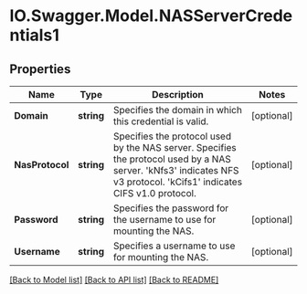 # IO.Swagger.Model.NASServerCredentials1
## Properties

Name | Type | Description | Notes
------------ | ------------- | ------------- | -------------
**Domain** | **string** | Specifies the domain in which this credential is valid. | [optional] 
**NasProtocol** | **string** | Specifies the protocol used by the NAS server. Specifies the protocol used by a NAS server. &#39;kNfs3&#39; indicates NFS v3 protocol. &#39;kCifs1&#39; indicates CIFS v1.0 protocol. | [optional] 
**Password** | **string** | Specifies the password for the username to use for mounting the NAS. | [optional] 
**Username** | **string** | Specifies a username to use for mounting the NAS. | [optional] 

[[Back to Model list]](../README.md#documentation-for-models) [[Back to API list]](../README.md#documentation-for-api-endpoints) [[Back to README]](../README.md)


